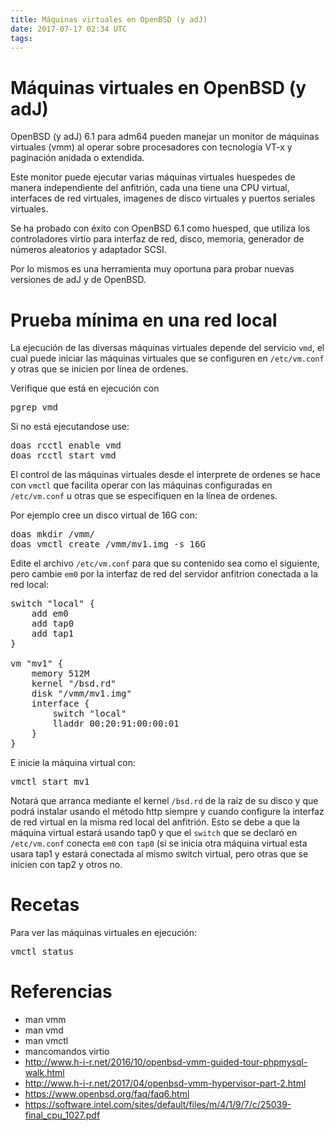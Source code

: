 ```yaml
---
title: Máquinas virtuales en OpenBSD (y adJ)
date: 2017-07-17 02:34 UTC
tags:
---
```


# Máquinas virtuales en OpenBSD (y adJ)

OpenBSD (y adJ) 6.1 para adm64 pueden manejar un monitor
de máquinas virtuales (vmm) al operar sobre procesadores con 
tecnología VT-x y paginación anidada o extendida.

Este monitor puede ejecutar varias máquinas virtuales huespedes
de manera independiente del anfitrión, cada una tiene una CPU virtual,
interfaces de red virtuales, imagenes de disco virtuales y puertos seriales
virtuales.

Se ha probado con éxito con OpenBSD 6.1 como huesped, que utiliza los
controladores virtio para interfaz de red, disco, memoria, generador
de números aleatorios y adaptador SCSI.  

Por lo mismos es una herramienta muy oportuna para probar nuevas
versiones de adJ y de OpenBSD.

# Prueba mínima en una red local

La ejecución de las diversas máquinas virtuales depende del servicio
```vmd```, el cual puede iniciar las máquinas virtuales que se configuren
en ```/etc/vm.conf``` y otras que se inicien por línea de ordenes.

Verifique que está en ejecución con
<pre>
pgrep vmd
</pre>

Si no está ejecutandose use:
<pre>
doas rcctl enable vmd
doas rcctl start vmd
</pre>

El control de las máquinas virtuales desde el interprete de ordenes
se hace con ```vmctl``` que facilita operar con las máquinas configuradas
en ```/etc/vm.conf``` u otras que se especifiquen en la línea de ordenes.

Por ejemplo cree un disco virtual de 16G con:
<pre>
doas mkdir /vmm/
doas vmctl create /vmm/mv1.img -s 16G
</pre>

Edite el archivo `/etc/vm.conf` para que su contenido sea como el siguiente, pero cambie `em0` por la interfaz de red del servidor anfitrion conectada a la red local: 
<pre>
switch "local" {
    add em0
    add tap0
    add tap1
}

vm "mv1" {
    memory 512M
    kernel "/bsd.rd"
    disk "/vmm/mv1.img"
    interface {
        switch "local"
        lladdr 00:20:91:00:00:01
    }
}
</pre>

E inicie la máquina virtual con:
<pre>
vmctl start mv1
</pre>

Notará que arranca mediante el kernel `/bsd.rd` de la raíz de su disco y que podrá instalar usando el método http siempre y cuando configure la interfaz de red virtual en la misma red local del anfitrión.  Esto se debe a que la máquina virtual estará usando tap0 y que el `switch` que se declaró en `/etc/vm.conf` conecta `em0` con `tap0` (si se inicia otra máquina virtual esta usara tap1 y estará conectada al mismo switch virtual, pero otras que se inicien con tap2 y otros no.


# Recetas

Para ver las máquinas virtuales en ejecución:
<pre>
vmctl status 
</pre>



# Referencias

* man vmm
* man vmd
* man vmctl
* mancomandos virtio
* http://www.h-i-r.net/2016/10/openbsd-vmm-guided-tour-phpmysql-walk.html
* http://www.h-i-r.net/2017/04/openbsd-vmm-hypervisor-part-2.html
* https://www.openbsd.org/faq/faq6.html
* https://software.intel.com/sites/default/files/m/4/1/9/7/c/25039-final_cpu_1027.pdf
